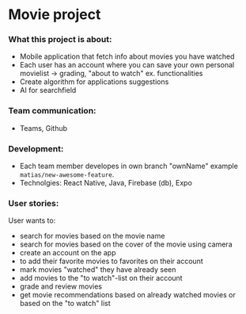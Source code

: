 # Movie project

### What this project is about: 
  - Mobile application that fetch info about movies you have watched
  - Each user has an account where you can save your own personal movielist -> grading, "about to watch" ex. functionalities
  - Create algorithm for applications suggestions
  - AI for searchfield

    
### Team communication:
  - Teams, Github
    
### Development:
  - Each team member developes in own branch "ownName" example `matias/new-awesome-feature`.
  - Technolgies: React Native, Java, Firebase (db), Expo
  
### User stories:
User wants to:
- search for movies based on the movie name 
- search for movies based on the cover of the movie using camera
- create an account on the app
- to add their favorite movies to favorites on their account
- mark movies "watched" they have already seen
- add movies to the "to watch"-list on their account
- grade and review movies 
- get movie recommendations based on already watched movies or based on the "to watch" list



